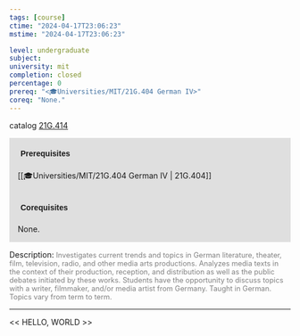 ```yaml
---
tags: [course]
ctime: "2024-04-17T23:06:23"
mstime: "2024-04-17T23:06:23"

level: undergraduate
subject: 
university: mit
completion: closed
percentage: 0
prereq: "<🎓Universities/MIT/21G.404 German IV>"
coreq: "None."
---
```


catalog [21G.414](http://student.mit.edu/catalog/m21Ge.html#21G.414)

<span style="display: block; padding: 15px; background-color: rgb(100, 100, 100, 0.2);"><font id="m_prereq2200_0" style="display: block; font-family: Arial, sans-serif; font-weight: bold; padding: 5px">Prerequisites</font><br><span id="prereq2200_0">[[🎓Universities/MIT/21G.404 German IV | 21G.404]]</span></span>
<span style="display: block; padding: 15px; background-color: rgb(100, 100, 100, 0.2);"><font id="m_coreq2200_0" style="display: block; font-family: Arial, sans-serif; font-weight: bold; padding: 5px">Corequisites</font><br><span id="coreq2200_0">None.</span></span>

<font style="">Description:</font>
<font style="color: grey; font-size: 0.8rem;">Investigates current trends and topics in German literature, theater, film, television, radio, and other media arts productions. Analyzes media texts in the context of their production, reception, and distribution as well as the public debates initiated by these works. Students have the opportunity to discuss topics with a writer, filmmaker, and/or media artist from Germany. Taught in German. Topics vary from term to term.</font>



---

<< HELLO, WORLD >>
